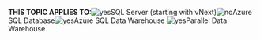 <Token>**THIS TOPIC APPLIES TO:**![yes](/Image/Applies%20to/yes.png)SQL Server (starting with vNext)![no](/Image/Applies%20to/no.png)Azure SQL Database![yes](/Image/Applies%20to/yes.png)Azure SQL Data Warehouse ![yes](/Image/Applies%20to/yes.png)Parallel Data Warehouse </Token>